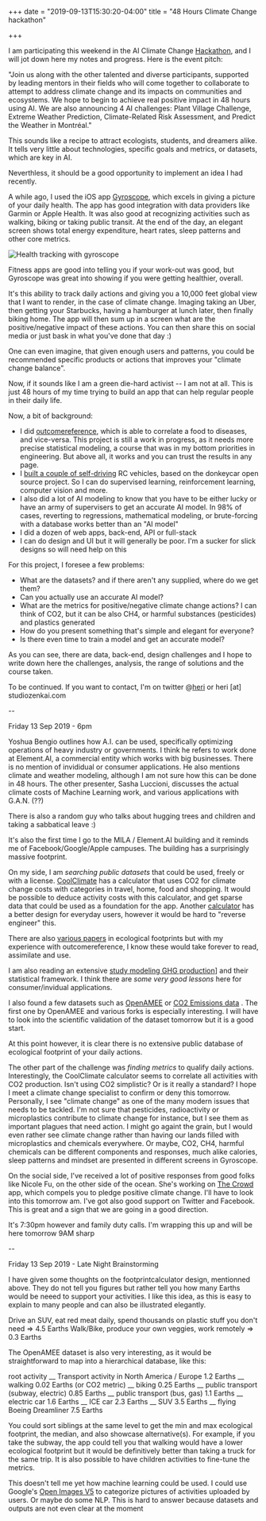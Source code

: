 +++
date = "2019-09-13T15:30:20-04:00"
title = "48 Hours Climate Change hackathon"

+++

I am participating this weekend in the AI Climate Change [Hackathon](https://www.facebook.com/events/443903349789312/), and I will jot down here my notes and progress. Here is the event pitch:

"Join us along with the other talented and diverse participants, supported by leading mentors in their fields who will come together to collaborate to attempt to address climate change and its impacts on communities and ecosystems. We hope to begin to achieve real positive impact in 48 hours using AI. We are also announcing 4 AI challenges: Plant Village Challenge, Extreme Weather Prediction, Climate-Related Risk Assessment, and Predict the Weather in Montréal."

This sounds like a recipe to attract ecologists, students, and dreamers alike. It tells very little about technologies, specific goals and metrics, or  datasets, which are key in AI.

Neverthless, it should be a good opportunity to implement an idea I had recently. 

A while ago, I used the iOS app [Gyroscope](https://gyrosco.pe), which excels in giving a picture of your daily health. The app has good integration with data providers like Garmin or Apple Health. It was also good at recognizing activities such as walking, biking or taking public transit. At the end of the day, an elegant screen shows total energy expenditure, heart rates, sleep patterns and other core metrics.

![Health tracking with gyroscope](https://brainhub.eu/blog/wp-content/uploads/2017/07/gyroscope-famous-react-native-app.jpeg "Health tracking with gyroscope")

Fitness apps are good into telling you if your work-out was good, but Gyroscope was great into showing if you were getting healthier, overall.

It's this ability to track daily actions and giving you a 10,000 feet global view that I want to render, in the case of climate change. Imaging taking an Uber, then getting your Starbucks, having a hamburger at lunch later, then finally biking home. The app will then sum up in a screen what are the positive/negative impact of these actions. You can then share this on social media or just bask in what you've done that day :)

One can even imagine, that given enough users and patterns, you could be recommended specific products or actions that improves your "climate change balance".

Now, if it sounds like I am a green die-hard activist -- I am not at all. This is just 48 hours of my time trying to build an app that can help regular people in their daily life.

Now, a bit of background:

* I did [outcomereference](http://outcomereference.com), which is able to correlate a food to diseases, and vice-versa. This project is still a work in progress, as it needs more precise statistical modeling, a course that was in my bottom priorities in engineering. But above all, it works and you can trust the results in any page.
* I [built a couple of self-driving](https://www.meetup.com/DIY-Robocars-Montreal-Meetup-Autonomous-cars-race/) RC vehicles, based on the donkeycar open source project. So I can do supervised learning, reinforcement learning, computer vision and more.
* I also did a lot of AI modeling to know that you have to be either lucky or have an army of supervisers to get an accurate AI model. In 98% of cases, reverting to regressions, mathematical modeling, or brute-forcing with a database works better than an "AI model"
* I did a dozen of web apps, back-end, API or full-stack
* I can do design and UI but it will generally be poor. I'm a sucker for slick designs so will need help on this

For this project, I foresee a few problems: 

* What are the datasets? and if there aren't any supplied, where do we get them?
* Can you actually use an accurate AI model?
* What are the metrics for positive/negative climate change actions? I can think of CO2, but it can be also CH4, or harmful substances (pesticides) and plastics generated
* How do you present something that's simple and elegant for everyone?
* Is there even time to train a model and get an accurate model?

As you can see, there are data, back-end, design challenges and I hope to write down here the challenges, analysis, the range of solutions and the course taken.

To be continued. If you want to contact, I'm on twitter @[heri](https://twitter.com/heri) or heri [at] studiozenkai.com

--

Friday 13 Sep 2019 - 6pm 

Yoshua Bengio outlines how A.I. can be used, specifically optimizing operations of heavy industry or governments. I think he refers to work done at Element.AI, a commercial entity which works with big businesses. There is no mention of invididual or consumer applications. He also mentions climate and weather modeling, although I am not sure how this can be done in 48 hours. The other presenter, Sasha Luccioni, discusses the actual climate costs of Machine Learning work, and various applications with G.A.N. (??)

There is also a random guy who talks about hugging trees and children and taking a sabbatical leave :)

It's also the first time I go to the MILA / Element.AI building and it reminds me of Facebook/Google/Apple campuses. The building has a surprisingly massive footprint.

On my side, I am *searching public datasets* that could be used, freely or with a license. [CoolClimate](https://coolclimate.org/calculator) has a calculator that uses CO2 for climate change costs with categories in travel, home, food and shopping. It would be possible to deduce activity costs with this calculator, and get sparse data that could be used as a foundation for the app. Another [calculator](https://www.footprintcalculator.org) has a better design for everyday users, however it would be hard to "reverse engineer" this. 

There are also [various papers](https://www.academia.edu/Documents/in/Ecological_Footprint) in ecological footprints but with my experience with outcomereference, I know these would take forever to read, assimilate and use. 

I am also reading an extensive [study modeling GHG production](https://www.cdp.net/en/investor/ghg-emissions-dataset)] and their statistical framework. I think there are *some very good lessons* here for consumer/invidual applications.

I also found a few datasets such as [OpenAMEE](https://github.com/OpenAMEE/datasets) or [CO2 Emissions data](https://github.com/Mzkarim/Exploring--CO2-Emission-Data-) . The first one by OpenAMEE and various forks is especially interesting. I will have to look into the scientific validation of the dataset tomorrow but it is a good start.

At this point however, it is clear there is no extensive public database of ecological footprint of your daily actions.

The other part of the challenge was *finding metrics* to qualify daily actions. Interestingly, the CoolClimate calculator seems to correlate all activities with CO2 production. Isn't using CO2 simplistic? Or is it really a standard? I hope I meet a climate change specialist to confirm or deny this tomorrow. Personally, I see "climate change" as one of the many modern issues that needs to be tackled. I'm not sure that pesticides, radioactivity or microplastics contribute to climate change for instance, but I see them as important plagues that need action. I might go againt the grain, but I would even rather see climate change rather than having our lands filled with microplastics and chemicals everywhere. Or maybe, CO2, CH4, harmful chemicals can be different components and responses, much alike calories, sleep patterns and mindset are presented in different screens in Gyroscope.

On the social side, I've received a lot of positive responses from good folks like Nicole Fu, on the other side of the ocean. She's working on [The Crowd](https://thecrowd.charity) app, which compels you to pledge positive climate change. I'll have to look into this tomorrow am. I've got also good support on Twitter and Facebook. This is great and a sign that we are going in a good direction.

It's 7:30pm however and family duty calls. I'm wrapping this up and will be here tomorrow 9AM sharp

--

Friday 13 Sep 2019 - Late Night Brainstorming

I have given some thoughts on the footprintcalculator design, mentionned above. They do not tell you figures but rather tell you how many Earths would be neeed to support your activities. I like this idea, as this is easy to explain to many people and can also be illustrated elegantly.

Drive an SUV, eat red meat daily, spend thousands on plastic stuff you don't need => 4.5 Earths
Walk/Bike, produce your own veggies, work remotely => 0.3 Earths 

The OpenAMEE dataset is also very interesting, as it would be straightforward to map into a hierarchical database, like this:

root activity
\__ Transport activity in North America / Europe 1.2 Earths
      \__ walking 0.02 Earths (or CO2 metric)
      \__ biking 0.25 Earths
      \__ public transport (subway, electric) 0.85 Earths
      \__ public transport (bus, gas) 1.1 Earths
      \__ electric car 1.6 Earths
      \__ ICE car 2.3 Earths
      \__ SUV 3.5 Earths
      \__ flying Boeing Dreamliner 7.5 Earths

You could sort siblings at the same level to get the min and max ecological footprint, the median, and also showcase alternative(s). For example, if you take the subway, the app could tell you that walking would have a lower ecological footprint but it would be definitively better than taking a truck for the same trip. It is also possible to have children activities to fine-tune the metrics.

This doesn't tell me yet how machine learning could be used. I could use Google's [Open Images V5](https://storage.googleapis.com/openimages/web/index.html) to categorize pictures of activities uploaded by users. Or maybe do some NLP. This is hard to answer because datasets and outputs are not even clear at the moment